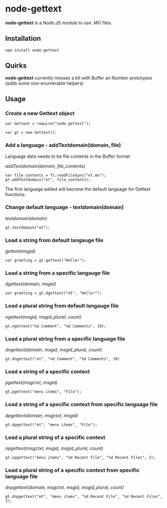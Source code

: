 # node-gettext

**node-gettext** is a Node.JS module to use .MO files.

## Installation

    npm install node-gettext

## Quirks

**node-gettext** currently messes a bit with Buffer an Number prototypes (adds some non-enumerable helpers)

## Usage

### Create a new Gettext object

    var Gettext = require("node-gettext");

    var gt = new Gettext();
    
### Add a language - addTextdomain(domain, file)

Language data needs to be file contents in the Buffer format

*addTextdomain(domain, file_contents)*

    var file_contents = fs.readFileSync("et.mo");
    gt.addTextdomain("et", file_contents);

The first language added will become the default language for Gettext functions.

### Change default language - textdomain(domain)

*textdomain(domain)*

    gt.textdomain("et");

### Load a string from default langauge file

*gettext(msgid)*

    var greeting = gt.gettext("Hello!");
    
### Load a string from a specific langauge file

*dgettext(domain, msgid)*

    var greeting = gt.dgettext("et", "Hello!");
    
### Load a plural string from default langauge file

*ngettext(msgid, msgid_plural, count)*

    gt.ngettext("%d Comment", "%d Comments", 10);

### Load a plural string from a specific language file

*dngettext(domain, msgid, msgid_plural, count)*

    gt.dngettext("et", "%d Comment", "%d Comments", 10)
    
### Load a string of a specific context

*pgettext(msgctxt, msgid)*

    gt.pgettext("menu items", "File");

### Load a string of a specific context from specific language file

*dpgettext(domain, msgctxt, msgid)*

    gt.dpgettext("et", "menu items", "File");
    
### Load a plural string of a specific context

*npgettext(msgctxt, msgid, msgid_plural, count)*

    gt.npgettext("menu items", "%d Recent File", "%d Recent Files", 3);
    
### Load a plural string of a specific context from specific language file

*dnpgettext(domain, msgctxt, msgid, msgid_plural, count)*

    gt.dnpgettext("et", "menu items", "%d Recent File", "%d Recent Files", 3);
